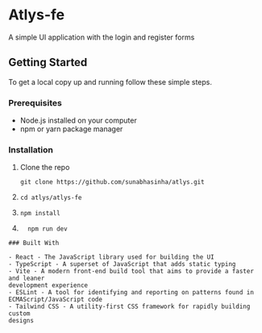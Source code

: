# Atlys-fe

A simple UI application with the login and register forms

## Getting Started

To get a local copy up and running follow these simple steps.

### Prerequisites

- Node.js installed on your computer
- npm or yarn package manager

### Installation

1. Clone the repo

   ```
   git clone https://github.com/sunabhasinha/atlys.git
   ```

2. ```
   cd atlys/atlys-fe
   ```
3. ```
   npm install
   ```
4. ```
     npm run dev
   ```

```
### Built With

- React - The JavaScript library used for building the UI
- TypeScript - A superset of JavaScript that adds static typing
- Vite - A modern front-end build tool that aims to provide a faster and leaner
development experience
- ESLint - A tool for identifying and reporting on patterns found in
ECMAScript/JavaScript code
- Tailwind CSS - A utility-first CSS framework for rapidly building custom
designs
```
